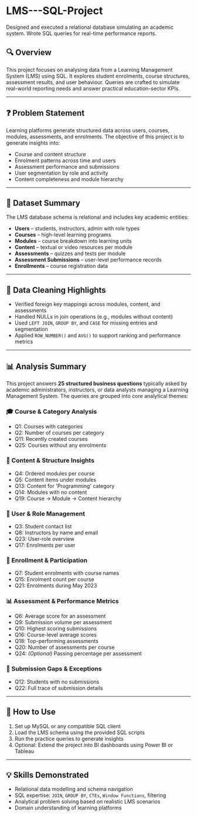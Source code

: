 # LMS---SQL-Project
Designed and executed a relational database simulating an academic system. Wrote SQL queries for real-time performance reports.

## 🔍 Overview
This project focuses on analysing data from a Learning Management System (LMS) using SQL. It explores student enrolments, course structures, assessment results, and user behaviour. Queries are crafted to simulate real-world reporting needs and answer practical education-sector KPIs.

---

## ❓ Problem Statement
Learning platforms generate structured data across users, courses, modules, assessments, and enrolments. The objective of this project is to generate insights into:
- Course and content structure  
- Enrolment patterns across time and users  
- Assessment performance and submissions  
- User segmentation by role and activity  
- Content completeness and module hierarchy  

---

## 📁 Dataset Summary
The LMS database schema is relational and includes key academic entities:
- **Users** – students, instructors, admin with role types  
- **Courses** – high-level learning programs  
- **Modules** – course breakdown into learning units  
- **Content** – textual or video resources per module  
- **Assessments** – quizzes and tests per module  
- **Assessment Submissions** – user-level performance records  
- **Enrollments** – course registration data  

---

## 🧹 Data Cleaning Highlights
- Verified foreign key mappings across modules, content, and assessments  
- Handled NULLs in join operations (e.g., modules without content)  
- Used `LEFT JOIN`, `GROUP BY`, and `CASE` for missing entries and segmentation  
- Applied `ROW_NUMBER()` and `AVG()` to support ranking and performance metrics  

---

## 📊 Analysis Summary

This project answers **25 structured business questions** typically asked by academic administrators, instructors, or data analysts managing a Learning Management System. The queries are grouped into core analytical themes:

### 🎓 Course & Category Analysis
- Q1: Courses with categories  
- Q2: Number of courses per category  
- Q11: Recently created courses  
- Q25: Courses without any enrolments

### 📘 Content & Structure Insights
- Q4: Ordered modules per course  
- Q5: Content items under modules  
- Q13: Content for 'Programming' category  
- Q14: Modules with no content  
- Q19: Course → Module → Content hierarchy

### 👥 User & Role Management
- Q3: Student contact list  
- Q8: Instructors by name and email  
- Q23: User-role overview  
- Q17: Enrolments per user

### 📝 Enrollment & Participation
- Q7: Student enrolments with course names  
- Q15: Enrolment count per course  
- Q21: Enrolments during May 2023

### 📊 Assessment & Performance Metrics
- Q6: Average score for an assessment  
- Q9: Submission volume per assessment  
- Q10: Highest scoring submissions  
- Q16: Course-level average scores  
- Q18: Top-performing assessments  
- Q20: Number of assessments per course  
- Q24: *(Optional)* Passing percentage per assessment

### 📑 Submission Gaps & Exceptions
- Q12: Students with no submissions  
- Q22: Full trace of submission details

---

## 🚀 How to Use
1. Set up MySQL or any compatible SQL client  
2. Load the LMS schema using the provided SQL scripts  
3. Run the practice queries to generate insights  
4. Optional: Extend the project into BI dashboards using Power BI or Tableau

---

## 💡 Skills Demonstrated
- Relational data modelling and schema navigation  
- SQL expertise: `JOIN`, `GROUP BY`, `CTEs`, `Window Functions`, filtering  
- Analytical problem solving based on realistic LMS scenarios  
- Domain understanding of learning platforms
